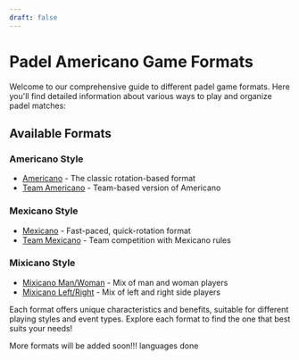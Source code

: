 ```yaml
---
draft: false
---
```


# Padel Americano Game Formats

Welcome to our comprehensive guide to different padel game formats. Here you'll find detailed information about various ways to play and organize padel matches:

## Available Formats

### Americano Style
- [Americano](/americano) - The classic rotation-based format
- [Team Americano](/team-americano) - Team-based version of Americano

### Mexicano Style
- [Mexicano](/mexicano) - Fast-paced, quick-rotation format
- [Team Mexicano](/team-mexicano) - Team competition with Mexicano rules

### Mixicano Style
- [Mixicano Man/Woman](/mixicano) - Mix of man and woman players
- [Mixicano Left/Right](/mixicano) - Mix of left and right side players

Each format offers unique characteristics and benefits, suitable for different playing styles and event types. Explore each format to find the one that best suits your needs!

More formats will be added soon!!! languages done